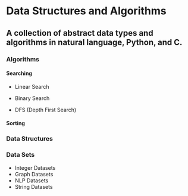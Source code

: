 # Data Structures and Algorithms

## A collection of abstract data types and algorithms in natural language, Python, and C.

### Algorithms


#### Searching
- Linear Search
- Binary Search

- DFS (Depth First Search)

#### Sorting


### Data Structures


### Data Sets

- Integer Datasets
- Graph Datasets
- NLP Datasets
- String Datasets


